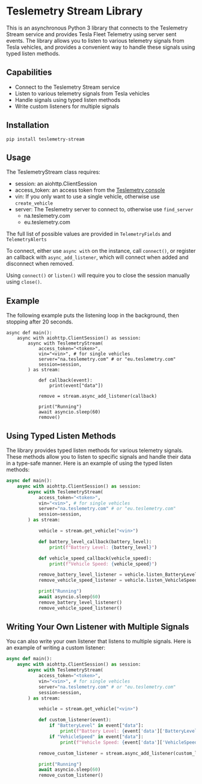 # Teslemetry Stream Library
This is an asynchronous Python 3 library that connects to the Teslemetry Stream service and provides Tesla Fleet Telemetry using server sent events. The library allows you to listen to various telemetry signals from Tesla vehicles, and provides a convenient way to handle these signals using typed listen methods.

## Capabilities
- Connect to the Teslemetry Stream service
- Listen to various telemetry signals from Tesla vehicles
- Handle signals using typed listen methods
- Write custom listeners for multiple signals

## Installation

`pip install teslemetry-stream`

## Usage

The TeslemetryStream class requires:

- session: an aiohttp.ClientSession
- access_token: an access token from the [Teslemetry console](https://teslemetry.com/console)
- vin: If you only want to use a single vehicle, otherwise use `create_vehicle`
- server: The Teslemetry server to connect to, otherwise use `find_server`
  - na.teslemetry.com
  - eu.teslemetry.com

The full list of possible values are provided in `TelemetryFields` and `TelemetryAlerts`

To connect, either use `async with` on the instance, call `connect()`, or register an callback with `async_add_listener`, which will connect when added and disconnect when removed.

Using `connect()` or `listen()` will require you to close the session manually using `close()`.

## Example
The following example puts the listening loop in the background, then stopping after 20 seconds.
```
async def main():
    async with aiohttp.ClientSession() as session:
        async with TeslemetryStream(
            access_token="<token>",
            vin="<vin>", # for single vehicles
            server="na.teslemetry.com" # or "eu.teslemetry.com"
            session=session,
        ) as stream:

            def callback(event):
                print(event["data"])

            remove = stream.async_add_listener(callback)

            print("Running")
            await asyncio.sleep(60)
            remove()
```

## Using Typed Listen Methods

The library provides typed listen methods for various telemetry signals. These methods allow you to listen to specific signals and handle their data in a type-safe manner. Here is an example of using the typed listen methods:

```python
async def main():
    async with aiohttp.ClientSession() as session:
        async with TeslemetryStream(
            access_token="<token>",
            vin="<vin>", # for single vehicles
            server="na.teslemetry.com" # or "eu.teslemetry.com"
            session=session,
        ) as stream:

            vehicle = stream.get_vehicle("<vin>")

            def battery_level_callback(battery_level):
                print(f"Battery Level: {battery_level}")

            def vehicle_speed_callback(vehicle_speed):
                print(f"Vehicle Speed: {vehicle_speed}")

            remove_battery_level_listener = vehicle.listen_BatteryLevel(battery_level_callback)
            remove_vehicle_speed_listener = vehicle.listen_VehicleSpeed(vehicle_speed_callback)

            print("Running")
            await asyncio.sleep(60)
            remove_battery_level_listener()
            remove_vehicle_speed_listener()
```

## Writing Your Own Listener with Multiple Signals

You can also write your own listener that listens to multiple signals. Here is an example of writing a custom listener:

```python
async def main():
    async with aiohttp.ClientSession() as session:
        async with TeslemetryStream(
            access_token="<token>",
            vin="<vin>", # for single vehicles
            server="na.teslemetry.com" # or "eu.teslemetry.com"
            session=session,
        ) as stream:

            vehicle = stream.get_vehicle("<vin>")

            def custom_listener(event):
                if "BatteryLevel" in event["data"]:
                    print(f"Battery Level: {event['data']['BatteryLevel']}")
                if "VehicleSpeed" in event["data"]:
                    print(f"Vehicle Speed: {event['data']['VehicleSpeed']}")

            remove_custom_listener = stream.async_add_listener(custom_listener, {"vin": "<vin>", "data": {"BatteryLevel": None, "VehicleSpeed": None}})

            print("Running")
            await asyncio.sleep(60)
            remove_custom_listener()
```
